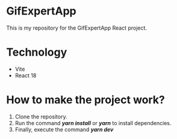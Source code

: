# GifExpertApp

This is my repository for the GifExpertApp React project.

# Technology

- Vite
- React 18

# How to make the project work?

1. Clone the repository.
2. Run the command ___yarn install___ or ___yarn___ to install dependencies.
3. Finally, execute the command ___yarn dev___
